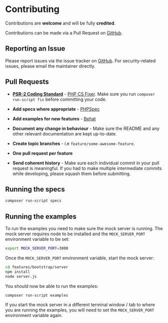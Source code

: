# Contributing

Contributions are **welcome** and will be fully **credited**.

Contributions can be made via a Pull Request on [GitHub](https://github.com/mike182uk/paypal-ipn-listener).

## Reporting an Issue

Please report issues via the issue tracker on [GitHub](https://github.com/mike182uk/paypal-ipn-listener). For security-related issues, please email the maintainer directly.

## Pull Requests

- **[PSR-2 Coding Standard](https://github.com/php-fig/fig-standards/blob/master/accepted/PSR-2-coding-style-guide.md)** - [PHP CS Fixer](https://github.com/FriendsOfPHP/PHP-CS-Fixer). Make sure you run `composer run-script fix` before committing your code.

- **Add specs where appropriate** - [PHPSpec](http://www.phpspec.net/en/latest/)

- **Add examples for new features** - [Behat](http://docs.behat.org/en/v3.0/)

- **Document any change in behaviour** - Make sure the README and any other relevant documentation are kept up-to-date.

- **Create topic branches** - i.e `feature/some-awesome-feature`.

- **One pull request per feature**

- **Send coherent history** - Make sure each individual commit in your pull request is meaningful. If you had to make multiple intermediate commits while developing, please squash them before submitting.

## Running the specs

```bash
composer run-script specs
```

## Running the examples

To run the examples you need to make sure the mock server is running. The mock server requires node to be installed and the `MOCK_SERVER_PORT` environment variable to be set:

```bash
export MOCK_SERVER_PORT=3000
```

Once the `MOCK_SERVER_PORT` environment variable, start the mock server:

```bash
cd features/bootstrap/server
npm install
node server.js
```

You should now be able to run the examples:

```bash
composer run-script examples
```

If you start the mock server in a different terminal window / tab to where you are running the examples, you will need to set the `MOCK_SERVER_PORT` environment variable again.
